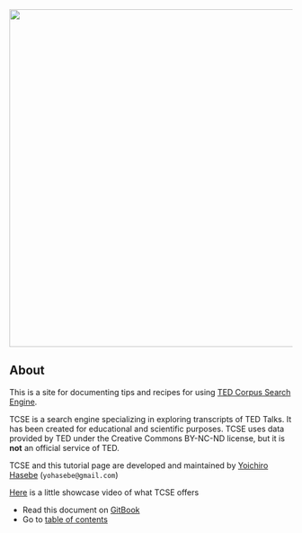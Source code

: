 <img src="https://yohasebe.com/tcse/images/logo.png" width="600px" />

## About

This is a site for documenting tips and recipes for using [TED Corpus Search Engine](https://yohasebe.com/tcse).

TCSE is a search engine specializing in exploring transcripts of TED Talks. It has been created for educational and scientific purposes. TCSE uses data provided by TED under the Creative Commons BY-NC-ND license, but it is **not** an official service of TED.

TCSE and this tutorial page are developed and maintained by [Yoichiro Hasebe](https://yohasebe.com) \(`yohasebe@gmail.com`\)

[Here](https://youtu.be/zdCOk_lrauw) is a little showcase video of what TCSE offers

* Read this document on [GitBook](https://tcse.gitbook.io)
* Go to [table of contents](summary.md)

